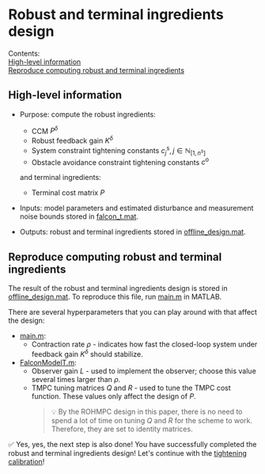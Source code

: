 # Robust and terminal ingredients design
Contents:\
[High-level information](#high-level-information)\
[Reproduce computing robust and terminal ingredients](#reproduce-computing-robust-and-terminal-ingredients)



## High-level information
- Purpose: compute the robust ingredients:
  - CCM $P^\delta$
  - Robust feedback gain $K^\delta$
  - System constraint tightening constants $c_j^\mathrm{s}, j\in\mathbb{N}_{[1,n^\mathrm{s}]}$
  - Obstacle avoidance constraint tightening constants $c^\mathrm{o}$
  
  and terminal ingredients:
  - Terminal cost matrix $P$
- Inputs: model parameters and estimated disturbance and measurement noise bounds stored in [falcon_t.mat](./catkin_ws/src/mpc_model_id_mismatch/data/model_mismatch_results/falcon_t.mat).
- Outputs: robust and terminal ingredients stored in [offline_design.mat](./catkin_ws/src/mpc/mpc_solver/scripts/include/offline_computations/mpc-sdp/offline_design.mat).



## Reproduce computing robust and terminal ingredients
The result of the robust and terminal ingredients design is stored in [offline_design.mat](./catkin_ws/src/mpc/mpc_solver/scripts/include/offline_computations/mpc-sdp/offline_design.mat). To reproduce this file, run [main.m](./catkin_ws/src/mpc/mpc_solver/scripts/include/offline_computations/mpc-sdp/main.m) in MATLAB.

There are several hyperparameters that you can play around with that affect the design:
- [main.m](./catkin_ws/src/mpc/mpc_solver/scripts/include/offline_computations/mpc-sdp/main.m):
  - Contraction rate $\rho$ - indicates how fast the closed-loop system under feedback gain $K^\delta$ should stabilize.
- [FalconModelT.m](./catkin_ws/src/mpc/mpc_solver/scripts/include/offline_computations/mpc-sdp/FalconModelT.m):
  - Observer gain $L$ - used to implement the observer; choose this value several times larger than $\rho$.
  - TMPC tuning matrices $Q$ and $R$ - used to tune the TMPC cost function. These values only affect the design of $P$.
    > :bulb: By the ROHMPC design in this paper, there is no need to spend a lot of time on tuning $Q$ and $R$ for the scheme to work. Therefore, they are set to identity matrices.

:white_check_mark: Yes, yes, the next step is also done! You have successfully completed the robust and terminal ingredients design! Let's continue with the [tightening calibration](./tightening_calib.md)!
